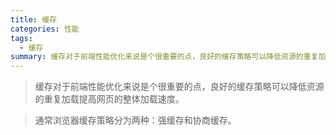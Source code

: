 ```yaml
---
title: 缓存
categories: 性能
tags:
  - 缓存
summary: 缓存对于前端性能优化来说是个很重要的点，良好的缓存策略可以降低资源的重复加载提高网页的整体加载速度。
---
```


> 缓存对于前端性能优化来说是个很重要的点，良好的缓存策略可以降低资源的重复加载提高网页的整体加载速度。

> 通常浏览器缓存策略分为两种：强缓存和协商缓存。


